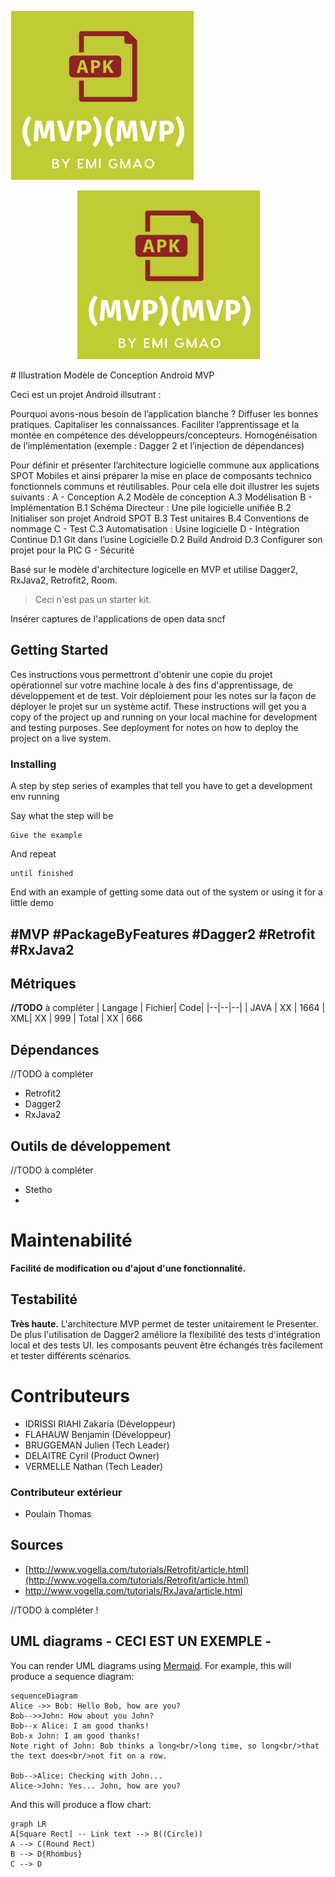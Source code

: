﻿
![tt](logo-mvp-mvp.png)

<p align="center">
  <img src="logo-mvp-mvp.png">
</p>
# Illustration  Modèle de Conception Android MVP

Ceci est un projet Android illsutrant :

Pourquoi avons-nous besoin de l’application blanche ? 
Diffuser les bonnes pratiques. 
Capitaliser les connaissances. 
Faciliter l’apprentissage et la montée en compétence des développeurs/concepteurs. 
Homogénéisation de l’implémentation (exemple : Dagger 2 et l’injection de dépendances) 

Pour définir et présenter l’architecture logicielle commune aux applications SPOT Mobiles et ainsi préparer la mise en place de composants technico fonctionnels communs et réutilisables. 
Pour cela elle doit illustrer les sujets suivants : 
A - Conception 
A.2 Modèle de conception 
A.3 Modélisation 
B - Implémentation 
B.1 Schéma Directeur : Une pile logicielle unifiée 
B.2 Initialiser son projet Android SPOT 
B.3 Test unitaires 
B.4 Conventions de nommage 
C - Test 
C.3 Automatisation : Usine logicielle 
D - Intégration Continue 
D.1 Git dans l’usine Logicielle 
D.2 Build Android 
D.3 Configurer son projet pour la PIC 
G - Sécurité 

 Basé sur le modèle  d'architecture logicelle en MVP et utilise Dagger2, RxJava2, Retrofit2, Room.

> Ceci n'est pas un starter kit.

Insérer captures de l'applications de open data sncf



## Getting Started

Ces instructions vous permettront d'obtenir une copie du projet opérationnel sur votre machine locale à des fins d'apprentissage, de développement et de test. Voir déploiement pour les notes sur la façon de déployer le projet sur un système actif.
These instructions will get you a copy of the project up and running on your local machine for development and testing purposes. See deployment for notes on how to deploy the project on a live system.


### Installing

A step by step series of examples that tell you have to get a development env running

Say what the step will be

```
Give the example
```

And repeat

```
until finished
```

End with an example of getting some data out of the system or using it for a little demo


#MVP #PackageByFeatures #Dagger2 #Retrofit #RxJava2 
----------

## Métriques
**//TODO**  à compléter
| Langage | Fichier| Code|
|--|--|--|
| JAVA | XX | 1664
| XML| XX | 999
| Total | XX | 666

## Dépendances
//TODO à compléter

 - Retrofit2
 - Dagger2
 - RxJava2

## Outils de développement

//TODO à compléter
 - Stetho
 - 

# Maintenabilité

**Facilité de modification ou d'ajout d'une fonctionnalité.**

## Testabilité

**Très haute.** L'architecture MVP permet de tester unitairement le Presenter. De plus l'utilisation de Dagger2 améliore la flexibilité des tests d'intégration local et des tests UI. les composants peuvent être échangés très facilement et tester différents scénarios.


# Contributeurs
 - IDRISSI RIAHI Zakaria (Développeur)
 - FLAHAUW Benjamin (Développeur)
 - BRUGGEMAN Julien (Tech Leader)
 - DELAITRE Cyril (Product Owner)
 - VERMELLE Nathan (Tech Leader)

### Contributeur extérieur

 - Poulain Thomas

## Sources

 -  [http://www.vogella.com/tutorials/Retrofit/article.html](http://www.vogella.com/tutorials/Retrofit/article.html)
 -  http://www.vogella.com/tutorials/RxJava/article.html

//TODO à compléter !


## UML diagrams - CECI EST UN EXEMPLE -

You can render UML diagrams using [Mermaid](https://mermaidjs.github.io/). For example, this will produce a sequence diagram:

```mermaid
sequenceDiagram
Alice ->> Bob: Hello Bob, how are you?
Bob-->>John: How about you John?
Bob--x Alice: I am good thanks!
Bob-x John: I am good thanks!
Note right of John: Bob thinks a long<br/>long time, so long<br/>that the text does<br/>not fit on a row.

Bob-->Alice: Checking with John...
Alice->John: Yes... John, how are you?
```

And this will produce a flow chart:

```mermaid
graph LR
A[Square Rect] -- Link text --> B((Circle))
A --> C(Round Rect)
B --> D{Rhombus}
C --> D
```
